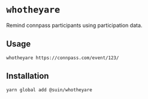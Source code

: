 # `whotheyare`

Remind connpass participants using participation data.

## Usage

```
whotheyare https://connpass.com/event/123/
```

## Installation

```bash
yarn global add @suin/whotheyare
```

